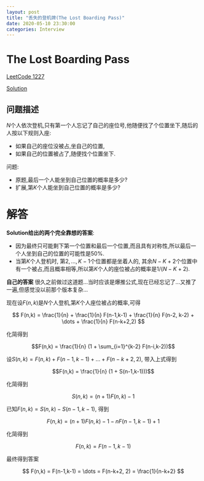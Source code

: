 ```yaml
---
layout: post
title: "丢失的登机牌(The Lost Boarding Pass)"
date: 2020-05-10 23:30:00
categories: Interview
---
```


# The Lost Boarding Pass

[LeetCode 1227](https://leetcode.com/problems/airplane-seat-assignment-probability/)

[Solution](https://arxiv.org/abs/1910.02515)

## 问题描述

$N$个人依次登机,只有第一个人忘记了自己的座位号,他随便找了个位置坐下,随后的人按以下规则入座:
  - 如果自己的座位没被占,坐自己的位置,
  - 如果自己的位置被占了,随便找个位置坐下.

问题:
  - 原题,最后一个人能坐到自己位置的概率是多少?
  - 扩展,第$K$个人能坐到自己位置的概率是多少?

# 解答

**Solution给出的两个完全靠想的答案**:
  - 因为最终只可能剩下第一个位置和最后一个位置,而且具有对称性,所以最后一个人坐到自己的位置的可能性是50%.
  - 当第$K$个人登机时, 第$2, \dots, K-1$个位置都是坐着人的, 其余$N-K+2$个位置中有一个被占,而且概率相等,所以第$K$个人的座位被占的概率是$1/(N-K+2)$.

**自己的答案**
很久之前做过这道题...当时应该是爆推公式,现在已经忘记了...又推了一遍,但感觉没以前那个版本复杂...

现在设$F(n,k)$是$N$个人登机,第$K$个人座位被占的概率,可得

$$
F(n,k) = \frac{1}{n} + \frac{1}{n} F(n-1,k-1) + \frac{1}{n} F(n-2, k-2) + \dots + \frac{1}{n} F(n-k+2,2)
$$

化简得到

$$F(n,k) = \frac{1}{n} (1 + \sum_{i=1}^{k-2} F(n-i,k-2))$$

设$S(n,k) = F(n,k) + F(n-1,k-1) + \dots + F(n-k+2,2)$, 带入上式得到

$$F(n,k) = \frac{1}{n} (1 + S(n-1,k-1)))$$

化简得到

$$S(n,k) = (n+1)F(n,k) - 1$$

已知$F(n,k) = S(n,k) - S(n-1,k-1)$, 得到 

$$F(n,k) = (n+1)F(n,k) - 1 - n F(n-1,k-1) + 1$$

化简得到

$$
F(n,k) = F(n-1,k-1)
$$

最终得到答案

$$
F(n,k) = F(n-1,k-1) = \dots = F(n-k+2, 2) = \frac{1}{n-k+2}
$$



